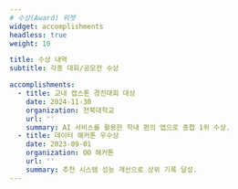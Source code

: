 ```yaml
---
# 수상(Award) 위젯
widget: accomplishments
headless: true
weight: 10

title: 수상 내역
subtitle: 각종 대회/공모전 수상

accomplishments:
  - title: 교내 캡스톤 경진대회 대상
    date: 2024-11-30
    organization: 전북대학교
    url: ''
    summary: AI 서비스를 활용한 학내 편의 앱으로 종합 1위 수상.
  - title: 데이터 해커톤 우수상
    date: 2023-09-01
    organization: OO 해커톤
    url: ''
    summary: 추천 시스템 성능 개선으로 상위 기록 달성.
---
```


